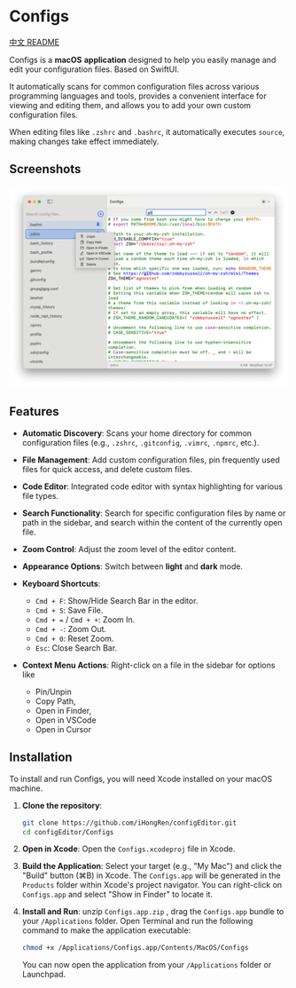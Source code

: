 # Configs

[中文 README](./README_zh.md)

Configs is a **macOS** **application** designed to help you easily manage and edit your configuration files. Based on SwiftUI.

It automatically scans for common configuration files across various programming languages and tools, provides a convenient interface for viewing and editing them, and allows you to add your own custom configuration files.

When editing files like `.zshrc` and `.bashrc`, it automatically executes `source`, making changes take effect immediately.


## Screenshots

![](./screenshots/light.png)

## Features

* **Automatic Discovery**: Scans your home directory for common configuration files (e.g., `.zshrc`, `.gitconfig`, `.vimrc`, `.npmrc`, etc.).

* **File Management**: Add custom configuration files, pin frequently used files for quick access, and delete custom files.

* **Code Editor**: Integrated code editor with syntax highlighting for various file types.

* **Search Functionality**: Search for specific configuration files by name or path in the sidebar, and search within the content of the currently open file.

* **Zoom Control**: Adjust the zoom level of the editor content.

* **Appearance Options**: Switch between **light** and **dark** mode.

*   **Keyboard Shortcuts**:
    *   `Cmd + F`: Show/Hide Search Bar in the editor.
    *   `Cmd + S`: Save File.
    *   `Cmd + =` / `Cmd + +`: Zoom In.
    *   `Cmd + -`: Zoom Out.
    *   `Cmd + 0`: Reset Zoom.
    *   `Esc`: Close Search Bar.
    
* **Context Menu Actions**: Right-click on a file in the sidebar for options like 

    * Pin/Unpin 
    * Copy Path,
    * Open in Finder,
    * Open in VSCode
    * Open in Cursor

## Installation

To install and run Configs, you will need Xcode installed on your macOS machine.

1.  **Clone the repository**:
    ```bash
    git clone https://github.com/iHongRen/configEditor.git
    cd configEditor/Configs
    ```

2.  **Open in Xcode**:
    Open the `Configs.xcodeproj` file in Xcode.

3.  **Build the Application**:
    Select your target (e.g., "My Mac") and click the "Build" button (⌘B) in Xcode. The `Configs.app` will be generated in the `Products` folder within Xcode's project navigator. You can right-click on `Configs.app` and select "Show in Finder" to locate it.

4.  **Install and Run**:
    unzip `Configs.app.zip` , drag the `Configs.app` bundle to your `/Applications` folder.
    Open Terminal and run the following command to make the application executable:
    ```bash
    chmod +x /Applications/Configs.app/Contents/MacOS/Configs
    ```
    You can now open the application from your `/Applications` folder or Launchpad.


